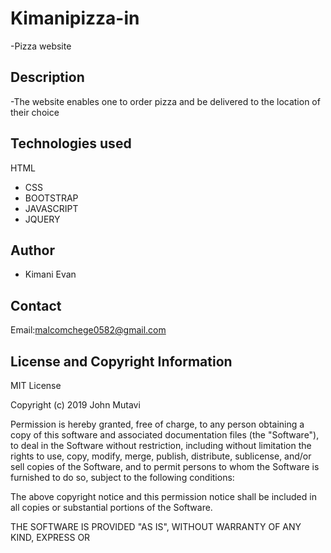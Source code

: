 # Kimanipizza-in
-Pizza website
## Description
-The website enables one to order pizza and be delivered to the location of their choice
## Technologies used
 HTML
- CSS
- BOOTSTRAP
- JAVASCRIPT
- JQUERY
## Author
- Kimani Evan
## Contact
Email:malcomchege0582@gmail.com
## License and Copyright Information
MIT License

Copyright (c) 2019 John Mutavi

Permission is hereby granted, free of charge, to any person obtaining a copy
of this software and associated documentation files (the "Software"), to deal
in the Software without restriction, including without limitation the rights
to use, copy, modify, merge, publish, distribute, sublicense, and/or sell
copies of the Software, and to permit persons to whom the Software is
furnished to do so, subject to the following conditions:

The above copyright notice and this permission notice shall be included in all
copies or substantial portions of the Software.

THE SOFTWARE IS PROVIDED "AS IS", WITHOUT WARRANTY OF ANY KIND, EXPRESS OR
